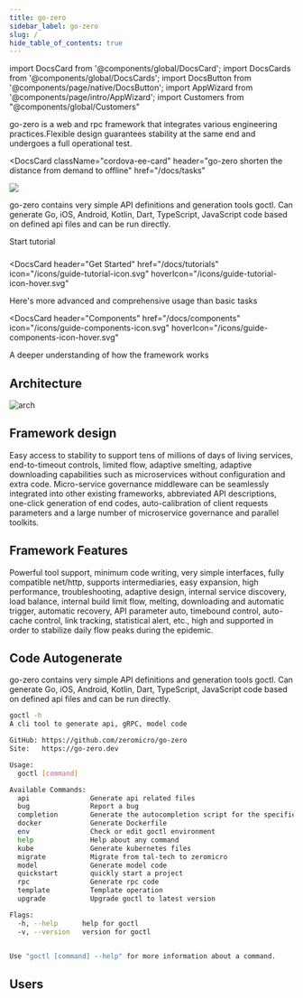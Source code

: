 ```yaml
---
title: go-zero
sidebar_label: go-zero
slug: /
hide_table_of_contents: true
---
```


import DocsCard from '@components/global/DocsCard';
import DocsCards from '@components/global/DocsCards';
import DocsButton from '@components/page/native/DocsButton';
import AppWizard from '@components/page/intro/AppWizard';
import Customers from "@components/global/Customers"

<head>
  <title>go-zero shorten the distance from demand to offline</title>
  <meta
    name="description"
    content="go-zero is a web and rpc framework that integrates various engineering practices.Flexible design guarantees stability at the same end and undergoes a full operational test."
  />
  <link rel="canonical" href="https://go-zero.dev" />
  <link rel="alternate" href="https://go-zero.dev" hreflang="x-default" />
  <link rel="alternate" href="https://go-zero.dev" hreflang="en" />
  <meta property="og:url" content="https://go-zero.dev" />
</head>

go-zero is a web and rpc framework that integrates various engineering practices.Flexible design guarantees stability at the same end and undergoes a full operational test.

<intro-end />

<DocsCard
  className="cordova-ee-card"
  header="go-zero shorten the distance from demand to offline"
  href="/docs/tasks"
>
  <div>
    <img src="/logos/logo.svg" class="cordova-ee-img" />
    <p>
      go-zero contains very simple API definitions and generation tools goctl. Can generate Go, iOS, Android, Kotlin, Dart, TypeScript, JavaScript code based on defined api files and can be run directly.
    </p>
    <DocsButton className="native-ee-detail">Start tutorial</DocsButton>
  </div>
</DocsCard>

###

<DocsCards>

<DocsCard
  header="Get Started"
  href="/docs/tutorials"
  icon="/icons/guide-tutorial-icon.svg"
  hoverIcon="/icons/guide-tutorial-icon-hover.svg"
>
  <p>Here's more advanced and comprehensive usage than basic tasks</p>
</DocsCard>

<DocsCard
  header="Components"
  href="/docs/components"
  icon="/icons/guide-components-icon.svg"
  hoverIcon="/icons/guide-components-icon-hover.svg"
>
  <p>A deeper understanding of how the framework works</p>
</DocsCard>

</DocsCards>

## Architecture
![arch](/img/index/arch-cn.svg)

## Framework design
Easy access to stability to support tens of millions of days of living services, end-to-timeout controls, limited flow, adaptive smelting, adaptive downloading capabilities such as microservices without configuration and extra code. Micro-service governance middleware can be seamlessly integrated into other existing frameworks, abbreviated API descriptions, one-click generation of end codes, auto-calibration of client requests parameters and a large number of microservice governance and parallel toolkits.

## Framework Features
Powerful tool support, minimum code writing, very simple interfaces, fully compatible net/http, supports intermediaries, easy expansion, high performance, troubleshooting, adaptive design, internal service discovery, load balance, internal build limit flow, melting, downloading and automatic trigger, automatic recovery, API parameter auto, timebound control, auto-cache control, link tracking, statistical alert, etc., high and supported in order to stabilize daily flow peaks during the epidemic.

## Code Autogenerate
go-zero contains very simple API definitions and generation tools goctl. Can generate Go, iOS, Android, Kotlin, Dart, TypeScript, JavaScript code based on defined api files and can be run directly.

```bash
goctl -h
A cli tool to generate api, gRPC, model code

GitHub: https://github.com/zeromicro/go-zero
Site:   https://go-zero.dev

Usage:
  goctl [command]

Available Commands:
  api               Generate api related files
  bug               Report a bug
  completion        Generate the autocompletion script for the specified shell
  docker            Generate Dockerfile
  env               Check or edit goctl environment
  help              Help about any command
  kube              Generate kubernetes files
  migrate           Migrate from tal-tech to zeromicro
  model             Generate model code
  quickstart        quickly start a project
  rpc               Generate rpc code
  template          Template operation
  upgrade           Upgrade goctl to latest version

Flags:
  -h, --help      help for goctl
  -v, --version   version for goctl


Use "goctl [command] --help" for more information about a command.
```

## Users

<Customers nbElements={6} />